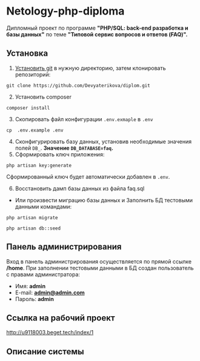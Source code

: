 # Netology-php-diploma

Дипломный проект по программе **"PHP/SQL: back-end разработка и базы данных"** по теме **"Типовой сервис вопросов и ответов (FAQ)".**

## Установка

1. [Установить git](https://git-scm.com/book/ru/v1/%D0%92%D0%B2%D0%B5%D0%B4%D0%B5%D0%BD%D0%B8%D0%B5-%D0%A3%D1%81%D1%82%D0%B0%D0%BD%D0%BE%D0%B2%D0%BA%D0%B0-Git) в нужную директорию, затем клонировать репозиторий:

```
git clone https://github.com/Devyaterikova/diplom.git
```
2. Установить composer
```
composer install
```
3. Скопировать файл конфигурации ```.env.exmaple``` в ```.env```
```
cp  .env.example .env
```
4. Cконфигурировать базу данных, установив необходимые значения полей ```DB_```. **Значение ```DB_DATABASE=faq```.**
5. Сформировать ключ приложения:
```
php artisan key:generate
```
Сформированный ключ будет автоматически добавлен в ```.env```.

6. Восстановить дамп базы данных из файла faq.sql

- Или произвести миграцию базы данных и Заполнить БД  тестовыми данными командами:
```
php artisan migrate
```
```
php artisan db::seed
```

## Панель администрирования

Вход в панель администрирования осуществляется по прямой ссылке **/home**.
При заполнении тестовыми данными в БД создан пользователь с правами администратора:
* Имя: **admin**
* E-mail: **admin@admin.com**
* Пароль: **admin**

## Ссылка на рабочий проект
http://u9118003.beget.tech/index/1

## Описание системы

